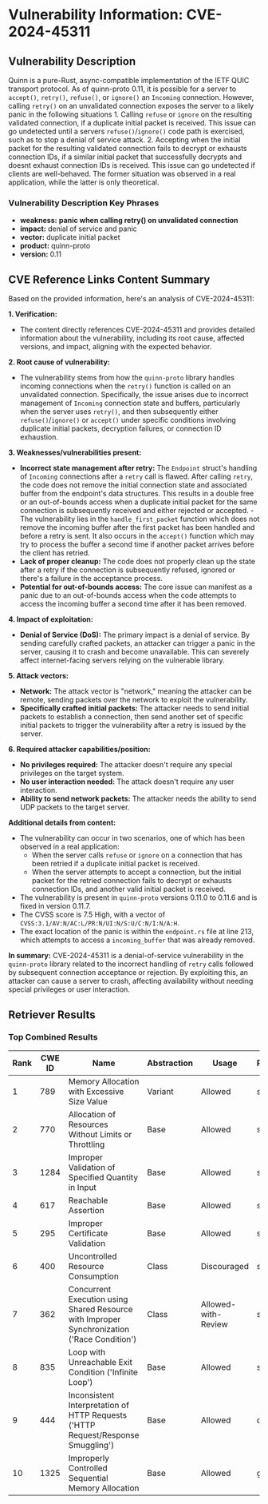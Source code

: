 # Vulnerability Information: CVE-2024-45311

## Vulnerability Description
Quinn is a pure-Rust, async-compatible implementation of the IETF QUIC transport protocol. As of quinn-proto 0.11, it is possible for a server to `accept()`, `retry()`, `refuse()`, or `ignore()` an `Incoming` connection. However, calling `retry()` on an unvalidated connection exposes the server to a likely panic in the following situations 1. Calling `refuse` or `ignore` on the resulting validated connection, if a duplicate initial packet is received. This issue can go undetected until a servers `refuse()`/`ignore()` code path is exercised, such as to stop a denial of service attack. 2. Accepting when the initial packet for the resulting validated connection fails to decrypt or exhausts connection IDs, if a similar initial packet that successfully decrypts and doesnt exhaust connection IDs is received. This issue can go undetected if clients are well-behaved. The former situation was observed in a real application, while the latter is only theoretical.

### Vulnerability Description Key Phrases
- **weakness:** **panic when calling retry() on unvalidated connection**
- **impact:** denial of service and panic
- **vector:** duplicate initial packet
- **product:** quinn-proto
- **version:** 0.11

## CVE Reference Links Content Summary
Based on the provided information, here's an analysis of CVE-2024-45311:

**1. Verification:**
   - The content directly references CVE-2024-45311 and provides detailed information about the vulnerability, including its root cause, affected versions, and impact, aligning with the expected behavior.

**2. Root cause of vulnerability:**
   - The vulnerability stems from how the `quinn-proto` library handles incoming connections when the `retry()` function is called on an unvalidated connection. Specifically, the issue arises due to incorrect management of `Incoming` connection state and buffers, particularly when the server uses `retry()`, and then subsequently either `refuse()`/`ignore()` or `accept()` under specific conditions involving duplicate initial packets, decryption failures, or connection ID exhaustion.

**3. Weaknesses/vulnerabilities present:**
   - **Incorrect state management after retry:** The `Endpoint` struct's handling of `Incoming` connections after a `retry` call is flawed. After calling `retry`, the code does not remove the initial connection state and associated buffer from the endpoint's data structures. This results in a double free or an out-of-bounds access when a duplicate initial packet for the same connection is subsequently received and either rejected or accepted.
    - The vulnerability lies in the `handle_first_packet` function which does not remove the incoming buffer after the first packet has been handled and before a retry is sent. It also occurs in the `accept()` function which may try to process the buffer a second time if another packet arrives before the client has retried.
   - **Lack of proper cleanup:** The code does not properly clean up the state after a retry if the connection is subsequently refused, ignored or there's a failure in the acceptance process.
   - **Potential for out-of-bounds access:** The core issue can manifest as a panic due to an out-of-bounds access when the code attempts to access the incoming buffer a second time after it has been removed.

**4. Impact of exploitation:**
   - **Denial of Service (DoS):** The primary impact is a denial of service. By sending carefully crafted packets, an attacker can trigger a panic in the server, causing it to crash and become unavailable. This can severely affect internet-facing servers relying on the vulnerable library.

**5. Attack vectors:**
   - **Network:** The attack vector is "network," meaning the attacker can be remote, sending packets over the network to exploit the vulnerability.
   - **Specifically crafted initial packets:** The attacker needs to send initial packets to establish a connection, then send another set of specific initial packets to trigger the vulnerability after a retry is issued by the server.

**6. Required attacker capabilities/position:**
   - **No privileges required:** The attacker doesn't require any special privileges on the target system.
   - **No user interaction needed:** The attack doesn't require any user interaction.
   - **Ability to send network packets:** The attacker needs the ability to send UDP packets to the target server.

**Additional details from content:**
   - The vulnerability can occur in two scenarios, one of which has been observed in a real application:
      - When the server calls `refuse` or `ignore` on a connection that has been retried if a duplicate initial packet is received.
      - When the server attempts to accept a connection, but the initial packet for the retried connection fails to decrypt or exhausts connection IDs, and another valid initial packet is received.
   - The vulnerability is present in `quinn-proto` versions 0.11.0 to 0.11.6 and is fixed in version 0.11.7.
   - The CVSS score is 7.5 High, with a vector of `CVSS:3.1/AV:N/AC:L/PR:N/UI:N/S:U/C:N/I:N/A:H`.
   - The exact location of the panic is within the `endpoint.rs` file at line 213, which attempts to access a `incoming_buffer` that was already removed.

**In summary:**
CVE-2024-45311 is a denial-of-service vulnerability in the `quinn-proto` library related to the incorrect handling of `retry` calls followed by subsequent connection acceptance or rejection. By exploiting this, an attacker can cause a server to crash, affecting availability without needing special privileges or user interaction.

## Retriever Results

### Top Combined Results

| Rank | CWE ID | Name | Abstraction | Usage  | Retrievers | Individual Scores |
|------|--------|------|-------------|-------|------------|-------------------|
| 1 | 789 | Memory Allocation with Excessive Size Value | Variant | Allowed | sparse | 0.752 |
| 2 | 770 | Allocation of Resources Without Limits or Throttling | Base | Allowed | sparse | 0.750 |
| 3 | 1284 | Improper Validation of Specified Quantity in Input | Base | Allowed | sparse | 0.720 |
| 4 | 617 | Reachable Assertion | Base | Allowed | sparse | 0.714 |
| 5 | 295 | Improper Certificate Validation | Base | Allowed | sparse | 0.706 |
| 6 | 400 | Uncontrolled Resource Consumption | Class | Discouraged | sparse | 0.705 |
| 7 | 362 | Concurrent Execution using Shared Resource with Improper Synchronization ('Race Condition') | Class | Allowed-with-Review | sparse | 0.703 |
| 8 | 835 | Loop with Unreachable Exit Condition ('Infinite Loop') | Base | Allowed | sparse | 0.694 |
| 9 | 444 | Inconsistent Interpretation of HTTP Requests ('HTTP Request/Response Smuggling') | Base | Allowed | dense | 0.391 |
| 10 | 1325 | Improperly Controlled Sequential Memory Allocation | Base | Allowed | graph | 0.003 |

